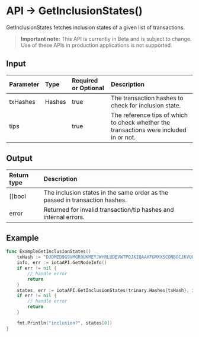 # API -> GetInclusionStates()
GetInclusionStates fetches inclusion states of a given list of transactions.
> **Important note:** This API is currently in Beta and is subject to change. Use of these APIs in production applications is not supported.


## Input

| Parameter       | Type | Required or Optional | Description |
|:---------------|:--------|:--------| :--------|
| txHashes | Hashes | true | The transaction hashes to check for inclusion state.  |
| tips |  | true | The reference tips of which to check whether the transactions were included in or not.  |




## Output

| Return type     | Description |
|:---------------|:--------|
| []bool | The inclusion states in the same order as the passed in transaction hashes. |
| error | Returned for invalid transaction/tip hashes and internal errors. |




## Example

```go
func ExampleGetInclusionStates() 
	txHash := "DJDMZD9G9VMGR9UKMEYJWYRLUDEVWTPQJXIQAAXFGMXXSCONBGCJKVQQZPXFMVHAAPAGGBMDXESTZ9999"
	info, err := iotaAPI.GetNodeInfo()
	if err != nil {
		// handle error
		return
	}
	states, err := iotaAPI.GetInclusionStates(trinary.Hashes{txHash}, info.LatestMilestone)
	if err != nil {
		// handle error
		return
	}

	fmt.Println("inclusion?", states[0])
}

```
